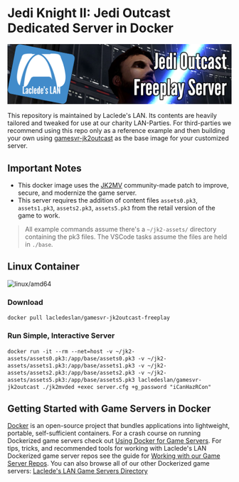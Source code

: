 # Jedi Knight II: Jedi Outcast Dedicated Server in Docker

![LL Jedi Knight II: Jedi Outcast Freeplay Banner Image](https://raw.githubusercontent.com/LacledesLAN/gamesvr-jk2outcast-freeplay/main/.misc/banner.png)

This repository is maintained by Laclede's LAN. Its contents are heavily tailored and tweaked for use at our charity LAN-Parties. For third-parties we recommend using this repo only as a reference example and then building your own using [gamesvr-jk2outcast](https://github.com/LacledesLAN/gamesvr-jk2outcast) as the base image for your customized server.

## Important Notes

* This docker image uses the [JK2MV](https://github.com/mvdevs/jk2mv) community-made patch to improve, secure, and modernize the game server.
* This server requires the addition of content files `assets0.pk3`, `assets1.pk3`, `assets2.pk3`, `assets5.pk3` from the retail version of the game to work.

> All example commands assume there's a `~/jk2-assets/` directory containing the pk3 files. The VSCode tasks assume the files are held in `./base`.

## Linux Container

![linux/amd64](https://github.com/LacledesLAN/gamesvr-jk2outcast-freeplay/workflows/linux/amd64/badge.svg?branch=main)

### Download

```shell
docker pull lacledeslan/gamesvr-jk2outcast-freeplay
```

### Run Simple, Interactive Server

```shell
docker run -it --rm --net=host -v ~/jk2-assets/assets0.pk3:/app/base/assets0.pk3 -v ~/jk2-assets/assets1.pk3:/app/base/assets1.pk3 -v ~/jk2-assets/assets2.pk3:/app/base/assets2.pk3 -v ~/jk2-assets/assets5.pk3:/app/base/assets5.pk3 lacledeslan/gamesvr-jk2outcast ./jk2mvded +exec server.cfg +g_password "iCanHazRCon"
```

## Getting Started with Game Servers in Docker

[Docker](https://docs.docker.com/) is an open-source project that bundles applications into lightweight, portable, self-sufficient containers. For a crash course on running Dockerized game servers check out [Using Docker for Game Servers](https://github.com/LacledesLAN/README.1ST/blob/master/GameServers/DockerAndGameServers.md). For tips, tricks, and recommended tools for working with Laclede's LAN Dockerized game server repos see the guide for [Working with our Game Server Repos](https://github.com/LacledesLAN/README.1ST/blob/master/GameServers/WorkingWithOurRepos.md). You can also browse all of our other Dockerized game servers: [Laclede's LAN Game Servers Directory](https://github.com/LacledesLAN/README.1ST/tree/master/GameServers)
